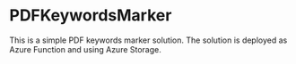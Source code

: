 # PDFKeywordsMarker

This is a simple PDF keywords marker solution.
The solution is deployed as Azure Function and using Azure Storage.